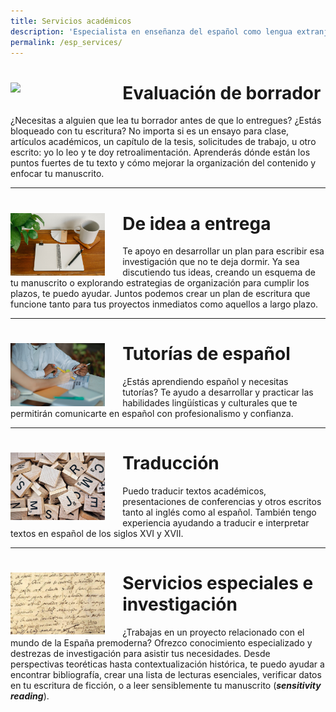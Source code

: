 ```yaml
---
title: Servicios académicos
description: 'Especialista en enseñanza del español como lengua extranjera, escritura e investigación.'
permalink: /esp_services/
---
```


# <img align="left" src='/assets/images/services/feedback.jpg' width='30%' style='margin-right:1em' > Evaluación de borrador 
¿Necesitas a alguien que lea tu borrador antes de que lo entregues? ¿Estás bloqueado con tu escritura? No importa si es un ensayo para clase, artículos académicos, un capítulo de la tesis, solicitudes de trabajo, u otro escrito: yo lo leo y te doy retroalimentación. Aprenderás dónde están los puntos fuertes de tu texto y cómo mejorar la organización del contenido y enfocar tu manuscrito.

---

# <img align="left" src='/assets/images/services/flashcards.jpg' width='30%' style='margin-right:1em' > De idea a entrega
Te apoyo en desarrollar un plan para escribir esa investigación que no te deja dormir. Ya sea discutiendo tus ideas, creando un esquema de tu manuscrito o explorando estrategias de organización para cumplir los plazos, te puedo ayudar. Juntos podemos crear un plan de escritura que funcione tanto para tus proyectos inmediatos como aquellos a largo plazo. 

---

# <img align="left" src='/assets/images/services/tutoring2.jpg' width='30%' style='margin-right:1em' > Tutorías de español
¿Estás aprendiendo español y necesitas tutorías? Te ayudo a desarrollar y practicar las habilidades lingüísticas y culturales que te permitirán comunicarte en español con profesionalismo y confianza.

---

# <img align="left" src='/assets/images/services/scrabbles.jpg' width='30%' style='margin-right:1em' > Traducción
Puedo traducir textos académicos, presentaciones de conferencias y otros escritos tanto al inglés como al español. También tengo experiencia ayudando a traducir e interpretar textos en español de los siglos XVI y XVII. 

---

# <img align="left" src='/assets/images/cervantes.jpg' width='30%' style='margin-right:1em' > Servicios especiales e investigación
¿Trabajas en un proyecto relacionado con el mundo de la España premoderna? Ofrezco conocimiento especializado y destrezas de investigación para asistir tus necesidades. Desde perspectivas teoréticas hasta contextualización histórica, te puedo ayudar a encontrar bibliografía, crear una lista de lecturas esenciales, verificar datos en tu escritura de ficción, o a leer sensiblemente tu manuscrito (***sensitivity reading***).